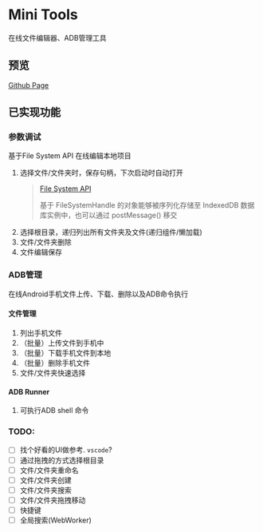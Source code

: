 # Mini Tools
在线文件编辑器、ADB管理工具
## 预览
[Github Page](https://gws0920.github.io/MiniTools/)

## 已实现功能
### 参数调试
基于File System API 在线编辑本地项目
1. 选择文件/文件夹时，保存句柄，下次启动时自动打开
    >  [File System API](https://developer.mozilla.org/zh-CN/docs/Web/API/File_System_API)
    >
    > 基于 FileSystemHandle 的对象能够被序列化存储至 IndexedDB 数据库实例中，也可以通过 postMessage() 移交
2. 选择根目录，递归列出所有文件夹及文件(递归组件/懒加载)
3. 文件/文件夹删除
4. 文件编辑保存

### ADB管理
在线Android手机文件上传、下载、删除以及ADB命令执行
#### 文件管理
1. 列出手机文件
2. （批量）上传文件到手机中
3. （批量）下载手机文件到本地
4. （批量）删除手机文件
5. 文件/文件夹快速选择
#### ADB Runner
1. 可执行ADB shell 命令

### TODO:
- [ ] 找个好看的UI做参考. `vscode`?
- [ ] 通过拖拽的方式选择根目录
- [ ] 文件/文件夹重命名
- [ ] 文件/文件夹创建
- [ ] 文件/文件夹搜索
- [ ] 文件/文件夹拖拽移动
- [ ] 快捷键
- [ ] 全局搜索(WebWorker)